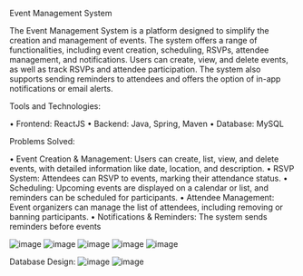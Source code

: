 Event Management System

The Event Management System is a platform designed to simplify the creation and management of events. The system offers a range of functionalities, including event creation, scheduling, RSVPs, attendee management, and notifications. Users can create, view, and delete events, as well as track RSVPs and attendee participation. The system also supports sending reminders to attendees and offers the option of in-app notifications or email alerts.

Tools and Technologies:

•	Frontend: ReactJS
•	Backend: Java, Spring, Maven
•	Database: MySQL

Problems Solved:

•	Event Creation & Management: Users can create, list, view, and delete events, with detailed information like date, location, and description.
•	RSVP System: Attendees can RSVP to events, marking their attendance status.
•	Scheduling: Upcoming events are displayed on a calendar or list, and reminders can be scheduled for participants.
•	Attendee Management: Event organizers can manage the list of attendees, including removing or banning participants.
•	Notifications & Reminders: The system sends reminders before events


 ![image](https://github.com/user-attachments/assets/a02502a9-e003-4287-bb49-cb49f61756cb)
![image](https://github.com/user-attachments/assets/7266a131-6e75-4819-bbcb-5337048d0d66)
![image](https://github.com/user-attachments/assets/cd8a1b8f-4203-4c01-9155-0546e3f0456a)
![image](https://github.com/user-attachments/assets/f66c4631-409c-4910-9e83-cd6d92fe98dd)
![image](https://github.com/user-attachments/assets/2dbeb9f3-ca24-493c-97fa-1954431963b5)

Database Design:
![image](https://github.com/user-attachments/assets/520b3938-e695-4def-9fe0-4db5f8bf9365)
![image](https://github.com/user-attachments/assets/9d0a3d24-92eb-461c-9bac-1058e3afb3a0)



